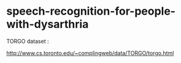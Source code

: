 # speech-recognition-for-people-with-dysarthria

TORGO dataset :

http://www.cs.toronto.edu/~complingweb/data/TORGO/torgo.html


